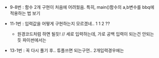 - 9-8번 : 함수 2개 구현이 처음에 어려웠음. 특히, main()함수의 a,b변수를 bbq에 적용하는 법 보기

- 11-1번 : 입력값을 어떻게 구현하는지 모르겠네.. 1 1 2 ??
  - 원경코드처럼 하면 될듯! // 세로 입력하는데, 가로 공백 입력이 되는건 안되는듯 파이썬에서는

- 13-1번 : 꼭 다시 풀기 후.. 튜플쓰면 되는구먼.. 2개입력경우에는